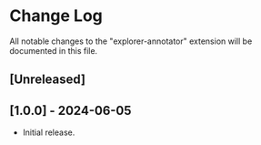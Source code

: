# Change Log

All notable changes to the "explorer-annotator" extension will be documented in this file.

## [Unreleased]

## [1.0.0] - 2024-06-05
- Initial release.
